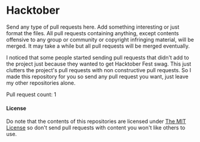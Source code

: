 # Hacktober

Send any type of pull requests here. Add something interesting or just format the files. All pull requests containing anything, except contents offensive to any group or community or copyright infringing material, will be merged. It may take a while but all pull requests will be merged eventually.

I noticed that some people started sending pull requests that didn't add to the project just because they wanted to get Hacktober Fest swag. This just clutters the project's pull requests with non constructive pull requests. So I made this repository for you so send any pull request you want, just leave my other repositories alone.

Pull request count: 1

#### License

Do note that the contents of this repositories are licensed under [The MIT License](LICENSE) so don't send pull requests with content you won't like others to use.
